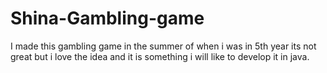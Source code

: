 # Shina-Gambling-game
I made this gambling game in the summer of when i was in 5th year its not great but i love the idea and it is something i will like to develop it in java.

